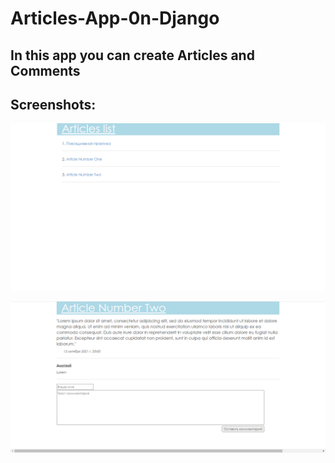 # Articles-App-0n-Django
## In this app you can create Articles and Comments
## Screenshots:
![alt text](art1.png 'List')

![alt text](art2.png 'Article')
